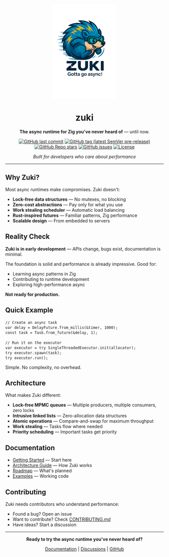<div align="center">

<img src="docs/assets/zuki.png" alt="Zuki Logo" width="200">

# zuki

**The async runtime for Zig you've never heard of** — until now.

</div>

<div align="center">



[![GitHub last commit](https://img.shields.io/github/last-commit/zuki-dev/zuki?style=flat&color=blue)](https://github.com/zuki-dev/zuki/commits)
[![GitHub tag (latest SemVer pre-release)](https://img.shields.io/github/v/tag/zuki-dev/zuki?include_prereleases&style=flat&color=orange&label=version)](https://github.com/zuki-dev/zuki/releases)
[![GitHub Repo stars](https://img.shields.io/github/stars/zuki-dev/zuki?style=flat&color=yellow)](https://github.com/zuki-dev/zuki/stargazers)
[![GitHub issues](https://img.shields.io/github/issues/zuki-dev/zuki?style=flat&color=red)](https://github.com/zuki-dev/zuki/issues)
[![License](https://img.shields.io/github/license/zuki-dev/zuki?style=flat&color=green)](LICENSE)

*Built for developers who care about performance*

</div>

---

## Why Zuki?

Most async runtimes make compromises. Zuki doesn't:

- **Lock-free data structures** — No mutexes, no blocking
- **Zero-cost abstractions** — Pay only for what you use
- **Work stealing scheduler** — Automatic load balancing
- **Rust-inspired futures** — Familiar patterns, Zig performance
- **Scalable design** — From embedded to servers

## Reality Check

**Zuki is in early development** — APIs change, bugs exist, documentation is minimal. 

The foundation is solid and performance is already impressive. Good for:
- Learning async patterns in Zig
- Contributing to runtime development  
- Exploring high-performance async

**Not ready for production.**

## Quick Example

```zig
// Create an async task
var delay = DelayFuture.from_millis(&timer, 1000);
const task = Task.from_future(&delay, 1);

// Run it on the executor
var executor = try SingleThreadedExecutor.init(allocator);
try executor.spawn(task);
try executor.run();
```

Simple. No complexity, no overhead.

## Architecture

What makes Zuki different:

- **Lock-free MPMC queues** — Multiple producers, multiple consumers, zero locks
- **Intrusive linked lists** — Zero-allocation data structures
- **Atomic operations** — Compare-and-swap for maximum throughput  
- **Work stealing** — Tasks flow where needed
- **Priority scheduling** — Important tasks get priority

## Documentation

- [Getting Started](docs/src/quick-start.md) — Start here
- [Architecture Guide](docs/) — How Zuki works
- [Roadmap](docs/src/roadmap.md) — What's planned
- [Examples](examples/) — Working code

## Contributing

Zuki needs contributors who understand performance:

- Found a bug? Open an issue
- Want to contribute? Check [CONTRIBUTING.md](CONTRIBUTING.md)
- Have ideas? Start a discussion

---

<div align="center">

**Ready to try the async runtime you've never heard of?**

[Documentation](docs/src/quick-start.md) | [Discussions](https://github.com/zuki-dev/zuki/discussions) | [GitHub](https://github.com/zuki-dev/zuki)

</div>

